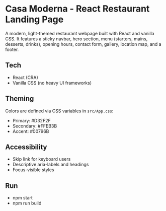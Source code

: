 # Casa Moderna - React Restaurant Landing Page

A modern, light-themed restaurant webpage built with React and vanilla CSS. It features a sticky navbar, hero section, menu (starters, mains, desserts, drinks), opening hours, contact form, gallery, location map, and a footer.

## Tech
- React (CRA)
- Vanilla CSS (no heavy UI frameworks)

## Theming
Colors are defined via CSS variables in `src/App.css`:
- Primary: #D32F2F
- Secondary: #FFEB3B
- Accent: #00796B

## Accessibility
- Skip link for keyboard users
- Descriptive aria-labels and headings
- Focus-visible styles

## Run
- npm start
- npm run build
